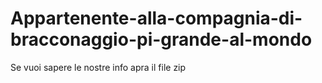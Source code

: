 # Appartenente-alla-compagnia-di-bracconaggio-pi-grande-al-mondo
Se vuoi sapere le nostre info apra il file zip
